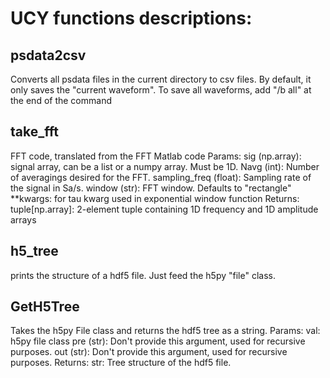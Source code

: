 # UCY functions descriptions:

## psdata2csv
Converts all psdata files in the current directory to csv files.
By default, it only saves the "current waveform".
To save all waveforms, add "/b all" at the end of the command

## take_fft
FFT code, translated from the FFT Matlab code
	Params:
		sig (np.array): signal array, can be a list or a numpy array. Must be 1D.
		Navg (int): Number of averagings desired for the FFT.
		sampling_freq (float): Sampling rate of the signal in Sa/s.
		window (str): FFT window. Defaults to "rectangle"
		\*\*kwargs: for tau kwarg used in exponential window function
	Returns:
		tuple[np.array]: 2-element tuple containing 1D frequency and 1D amplitude arrays

## h5_tree
prints the structure of a hdf5 file. Just feed the h5py "file" class.

## GetH5Tree
Takes the h5py File class and returns the hdf5 tree as a string.
	Params:
		val: h5py file class
		pre (str): Don't provide this argument, used for recursive purposes.
		out (str): Don't provide this argument, used for recursive purposes.
	Returns:
		str: Tree structure of the hdf5 file.
